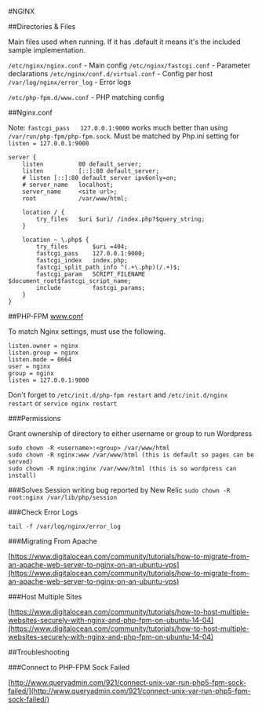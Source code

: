 #NGINX

##Directories & Files

Main files used when running.  If it has .default it means it's the included sample implementation.

```/etc/nginx/nginx.conf``` - Main config
```/etc/nginx/fastcgi.conf``` - Parameter declarations
```/etc/nginx/conf.d/virtual.conf``` - Config per host
```/var/log/nginx/error_log``` - Error logs

```/etc/php-fpm.d/www.conf``` - PHP matching config

##Nginx.conf

Note: ```fastcgi_pass	127.0.0.1:9000``` works much better than using ```/var/run/php-fpm/php-fpm.sock```.  Must be matched by Php.ini setting for ```listen = 127.0.0.1:9000```

```
server {
	listen			80 default_server;
	listen			[::]:80 default_server;
	# listen [::]:80 default_server ipv6only=on;
	# server_name	localhost;
	server_name		<site url>;
	root 			/var/www/html;

	location / {
		try_files	$uri $uri/ /index.php?$query_string;
	}

	location ~ \.php$ {
		try_files		$uri =404;
		fastcgi_pass	127.0.0.1:9000;
		fastcgi_index	index.php;
		fastcgi_split_path_info ^(.+\.php)(/.+)$;
		fastcgi_param	SCRIPT_FILENAME $document_root$fastcgi_script_name;
		include			fastcgi_params;
	}
}
```

##PHP-FPM www.conf

To match Nginx settings, must use the following.

```
listen.owner = nginx
listen.group = nginx
listen.mode = 0664
user = nginx
group = nginx
listen = 127.0.0.1:9000
```

Don't forget to ```/etc/init.d/php-fpm restart``` and ```/etc/init.d/nginx restart``` or ```service nginx restart```

###Permissions

Grant ownership of directory to either username or group to run Wordpress

```
sudo chown -R <username>:<group> /var/www/html
sudo chown -R nginx:www /var/www/html (this is default so pages can be served)
sudo chown -R nginx:nginx /var/www/html (this is so wordpress can install)
```

###Solves Session writing bug reported by New Relic
```sudo chown -R root:nginx /var/lib/php/session```

###Check Error Logs

```tail -f /var/log/nginx/error_log```

###Migrating From Apache

[https://www.digitalocean.com/community/tutorials/how-to-migrate-from-an-apache-web-server-to-nginx-on-an-ubuntu-vps](https://www.digitalocean.com/community/tutorials/how-to-migrate-from-an-apache-web-server-to-nginx-on-an-ubuntu-vps)

###Host Multiple Sites

[https://www.digitalocean.com/community/tutorials/how-to-host-multiple-websites-securely-with-nginx-and-php-fpm-on-ubuntu-14-04](https://www.digitalocean.com/community/tutorials/how-to-host-multiple-websites-securely-with-nginx-and-php-fpm-on-ubuntu-14-04)

##Troubleshooting

###Connect to PHP-FPM Sock Failed

[http://www.queryadmin.com/921/connect-unix-var-run-php5-fpm-sock-failed/](http://www.queryadmin.com/921/connect-unix-var-run-php5-fpm-sock-failed/)